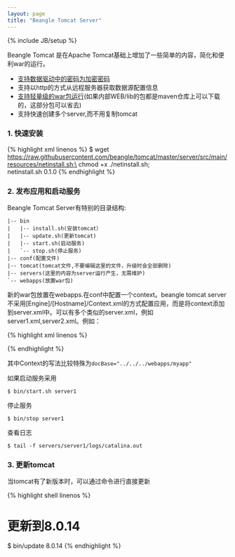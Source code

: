 ```yaml
---
layout: page
title: "Beangle Tomcat Server"
---
```

{% include JB/setup %}

Beangle Tomcat 是在Apache Tomcat基础上增加了一些简单的内容，简化和便利war的运行。

* [支持数据驱动中的密码为加密密码](/tomcat/resource.html)
* 支持以http的方式从远程服务器获取数据源配置信息
* [支持轻量级的war包运行](/tomcat/lightwar.html)(如果内部WEB/lib的包都是maven仓库上可以下载的，这部分包可以省去)
* 支持快速创建多个server,而不用复制tomcat

### 1. 快速安装

{% highlight xml linenos %}
$ wget https://raw.githubusercontent.com/beangle/tomcat/master/server/src/main/resources/netinstall.sh;\
chmod +x ./netinstall.sh;\
netinstall.sh 0.1.0
{% endhighlight %}

### 2. 发布应用和启动服务

Beangle Tomcat Server有特别的目录结构:

    |-- bin
    |   |-- install.sh(安装tomcat）
    |   |-- update.sh(更新tomcat)
    |   |-- start.sh(启动服务)
    |   `-- stop.sh(停止服务)
    |-- conf(配置文件)
    |-- tomcat(tomcat文件,不要编辑这里的文件，升级时会全部删除)
    |-- servers(这里的内容为server运行产生，无需维护)
    `-- webapps(放置war包)

新的war包放置在webapps.在conf中配置一个context。beangle tomcat server不采用[Engine]/[Hostname]/Context.xml的方式配置应用，而是将context添加到server.xml中。可以有多个类似的server.xml，例如server1.xml,server2.xml。例如：

{% highlight xml linenos %}
<?xml version='1.0' encoding='utf-8'?>
<Server port="8005" shutdown="SHUTDOWN">
  <Listener className="org.apache.catalina.core.AprLifecycleListener" SSLEngine="off" />
  <Listener className="org.apache.catalina.core.JreMemoryLeakPreventionListener" />
  <Listener className="org.apache.catalina.mbeans.GlobalResourcesLifecycleListener" />
  <Listener className="org.apache.catalina.core.ThreadLocalLeakPreventionListener" />
  
  <Service name="Catalina">
    <Connector port="8080" protocol="HTTP/1.1"
           URIEncoding="UTF-8"
           enableLookups="false"
           acceptCount="100"
           maxThreads="200"
           minSpareThreads="10"
           connectionTimeout="20000"
           disableUploadTimeout="true"
           compression="off"
           />
    <Engine name="Catalina" defaultHost="localhost">
      <Host name="localhost" appBase="webapps" unpackWARs="true" autoDeploy="false">
        <Context path="" reloadable="false" docBase="../../../webapps/myapp">
           <JarScanner scanBootstrapClassPath="false" scanAllDirectories="false" scanAllFiles="false" scanClassPath="false"/>
           <Resource  name="jdbc/dataSource"   driverClassName="org.postgresql.Driver"
                      url="jdbc:postgresql://localhost:5432/postgresql"   type="javax.sql.DataSource"
                      username="postgresql"  password="postgresql" />
           <Loader className="org.apache.catalina.loader.RepositoryLoader"/>
	</Context>
      </Host>
    </Engine>
  </Service>
</Server>
{% endhighlight %}

其中Context的写法比较特殊为`docBase="../../../webapps/myapp"`

如果启动服务采用

    $ bin/start.sh server1

停止服务

    $ bin/stop server1
    
查看日志

    $ tail -f servers/server1/logs/catalina.out
    
### 3. 更新tomcat

当tomcat有了新版本时，可以通过命令进行直接更新

{% highlight shell linenos %}
# 更新到8.0.14
$ bin/update 8.0.14
{% endhighlight %}


